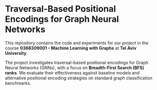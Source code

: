 # Traversal-Based Positional Encodings for Graph Neural Networks

This repository contains the code and experiments for our project in the course **0368309001 – Machine Learning with Graphs** at **Tel Aviv University**.  

The project investigates traversal-based positional encodings for Graph Neural Networks (GNNs), with a focus on **Breadth-First Search (BFS) ranks**. We evaluate their effectiveness against baseline models and alternative positional encoding strategies on standard graph classification benchmarks.

